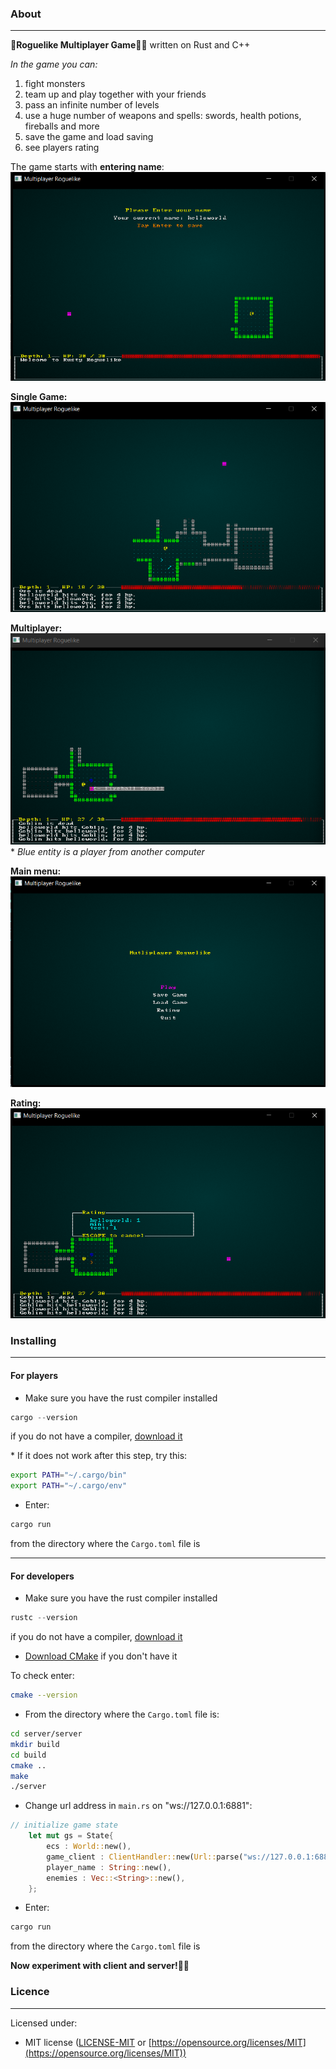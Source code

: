 ### About
-------------------------------------------

🧝**Roguelike Multiplayer Game**🧙‍♂️ written on Rust and C++

*In the game you can:*
1. fight monsters
2. team up and play together with your friends
3. pass an infinite number of levels
4. use a huge number of weapons and spells: swords, health potions, fireballs and more
5. save the game and load saving
6. see players rating

The game starts with **entering name**:
![Entering Name](./pictures/entering_name.png)

**Single Game:**
![Single Game](./pictures/single.png)

**Multiplayer:**
![Multiplayer Game](./pictures/multi.png)
\* *Blue entity is a player from another computer*

**Main menu:**
![Main menu](./pictures/meny.png)

**Rating:**
![Rating](./pictures/rating.png)

### Installing
-------------------------------------------

#### For players
- Make sure you have the rust compiler installed
```rust
cargo --version
```
  if you do not have a compiler, [download it](https://rustup.rs/)

  \* If it does not work after this step, try this:
```bash
export PATH="~/.cargo/bin"
export PATH="~/.cargo/env"
```

- Enter:
```bash
cargo run
```
from the directory where the `Cargo.toml` file is

-------------------------------------------

#### For developers
- Make sure you have the rust compiler installed
```rust
rustc --version
```
  if you do not have a compiler, [download it](https://rustup.rs/)
  
- [Download CMake](https://cmake.org/install/) if you don't have it
  
To check enter:
```bash
cmake --version
```
  
- From the directory where the `Cargo.toml` file is:
```bash
cd server/server
mkdir build
cd build
cmake ..
make
./server
```

- Change url address in `main.rs` on "ws://127.0.0.1:6881":
```rust
// initialize game state
    let mut gs = State{
        ecs : World::new(),
        game_client : ClientHandler::new(Url::parse("ws://127.0.0.1:6881").expect("Address error")),
        player_name : String::new(),
        enemies : Vec::<String>::new(),
    };
```

- Enter:
```bash
cargo run
```
from the directory where the `Cargo.toml` file is

**Now experiment with client and server!**🧑‍🔬

### Licence
-------------------------------------------

Licensed under:
- MIT license ([LICENSE-MIT](https://github.com/seanmonstar/httparse/blob/master/LICENSE-MIT) or [https://opensource.org/licenses/MIT](https://opensource.org/licenses/MIT))
